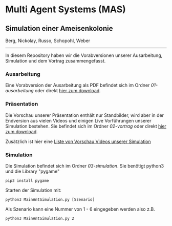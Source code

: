 # Multi Agent Systems (MAS)
## Simulation einer Ameisenkolonie
Berg, Nickolay, Russo, Schopohl, Weber

---

In diesem Repository haben wir die Vorabversionen unserer Ausarbeitung, Simulation und dem Vortrag zusammengefasst.

### Ausarbeitung
Eine Vorabversion der Ausarbeitung als PDF befindet sich im Ordner *01-ausarbeitung* oder direkt [hier zum download](https://raw.github.com/wschopohl/MasAnts-Preview/master/01-ausarbeitung/MAS-Ants-Ausarbeitung.pdf).

### Präsentation
Die Vorschau unserer Präsentation enthält nur Standbilder, wird aber in der Endversion aus vielen Videos und einigen Live Vorführungen unserer Simulation bestehen. Sie befindet sich im Ordner *02-vortrag* oder direkt [hier zum download](https://raw.github.com/wschopohl/MasAnts-Preview/master/02-vortrag/MAS-Ants-Presentation-Preview.pdf).

Zusätzlich ist hier eine [Liste von Vorschau Videos unserer Simulation](https://github.com/wschopohl/MasAnts-Preview/blob/master/02-vortrag/Videos.md)

### Simulation
Die Simulation befindet sich im Ordner *03-simulation*. Sie benötigt python3 und die Library "pygame"

```
pip3 install pygame
```

Starten der Simulation mit:

```
python3 MainAntSimulation.py [Szenario]
```

Als Szenario kann eine Nummer von 1 - 6 eingegeben werden also z.B.

```
python3 MainAntSimulation.py 2
```
